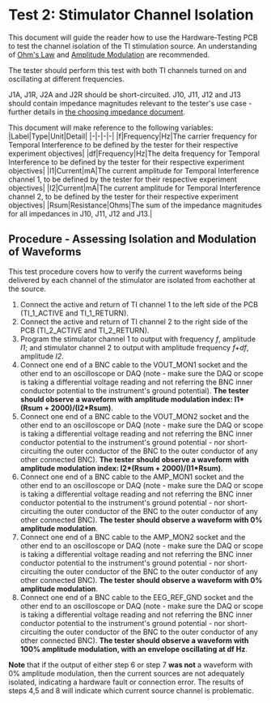 # Test 2: Stimulator Channel Isolation

This document will guide the reader how to use the Hardware-Testing PCB to test the channel isolation of the TI stimulation source. An understanding of [Ohm's Law](https://en.wikipedia.org/wiki/Ohm%27s_law) and [Amplitude Modulation](https://en.wikipedia.org/wiki/Amplitude_modulation) are recommended.

The tester should perform this test with both TI channels turned on and oscillating at different frequencies.

J1A, J1R, J2A and J2R should be short-circuited. J10, J11, J12 and J13 should contain impedance magnitudes relevant to the tester's use case - further details in [the choosing impedance document](./choosingimpedance.md).

This document will make reference to the following variables:
|Label|Type|Unit|Detail|
|-|-|-|-|
|f|Frequency|Hz|The carrier frequency for Temporal Interference to be defined by the tester for their respective experiment objectives|
|df|Frequency|Hz|The delta frequency for Temporal Interference to be defined by the tester for their respective experiment objectives|
|I1|Current|mA|The current amplitude for Temporal Interference channel 1, to be defined by the tester for their respective experiment objectives|
|I2|Current|mA|The current amplitude for Temporal Interference channel 2, to be defined by the tester for their respective experiment objectives|
|Rsum|Resistance|Ohms|The sum of the impedance magnitudes for all impedances in J10, J11, J12 and J13.|

## Procedure - Assessing Isolation and Modulation of Waveforms

This test procedure covers how to verify the current waveforms being delivered by each channel of the stimulator are isolated from eachother at the source.

1. Connect the active and return of TI channel 1 to the left side of the PCB (TI_1_ACTIVE and TI_1_RETURN).
2. Connect the active and return of TI channel 2 to the right side of the PCB (TI_2_ACTIVE and TI_2_RETURN).
3. Program the stimulator channel 1 to output with frequency *f*, amplitude *I1*; and stimulator channel 2 to output with amplitude frequency *f+df*, amplitude *I2*.
4. Connect one end of a BNC cable to the VOUT_MON1 socket and the other end to an oscilloscope or DAQ (note - make sure the DAQ or scope is taking a differential voltage reading and not referring the BNC inner conductor potential to the instrument's ground potential). **The tester should observe a waveform with amplitude modulation index: I1\*(Rsum + 2000)/(I2\*Rsum)**.
5. Connect one end of a BNC cable to the VOUT_MON2 socket and the other end to an oscilloscope or DAQ (note - make sure the DAQ or scope is taking a differential voltage reading and not referring the BNC inner conductor potential to the instrument's ground potential - nor short-circuiting the outer conductor of the BNC to the outer conductor of any other connected BNC). **The tester should observe a waveform with amplitude modulation index: I2\*(Rsum + 2000)/(I1\*Rsum)**.
6. Connect one end of a BNC cable to the AMP_MON1 socket and the other end to an oscilloscope or DAQ (note - make sure the DAQ or scope is taking a differential voltage reading and not referring the BNC inner conductor potential to the instrument's ground potential - nor short-circuiting the outer conductor of the BNC to the outer conductor of any other connected BNC). **The tester should observe a waveform with 0% amplitude modulation**.
7. Connect one end of a BNC cable to the AMP_MON2 socket and the other end to an oscilloscope or DAQ (note - make sure the DAQ or scope is taking a differential voltage reading and not referring the BNC inner conductor potential to the instrument's ground potential - nor short-circuiting the outer conductor of the BNC to the outer conductor of any other connected BNC). **The tester should observe a waveform with 0% amplitude modulation**.
8. Connect one end of a BNC cable to the EEG_REF_GND socket and the other end to an oscilloscope or DAQ (note - make sure the DAQ or scope is taking a differential voltage reading and not referring the BNC inner conductor potential to the instrument's ground potential - nor short-circuiting the outer conductor of the BNC to the outer conductor of any other connected BNC). **The tester should observe a waveform with 100% amplitude modulation, with an envelope oscillating at df Hz**.

**Note** that if the output of either step 6 or step 7 **was not** a waveform with 0% amplitude modulation, then the current sources are not adequately isolated, indicating a hardware fault or connection error. The results of steps 4,5 and 8 will indicate which current source channel is problematic.
